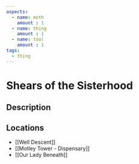 ```yaml
---
aspects: 
  - name: moth
    amount : 1
  - name: thing
    amount : 1
  - name: tool
    amount : 1
tags:
  - thing
---
```


# Shears of the Sisterhood

## Description

## Locations
- [[Well Descent]]
- [[Motley Tower - Dispensary]]
- [[Our Lady Beneath]]